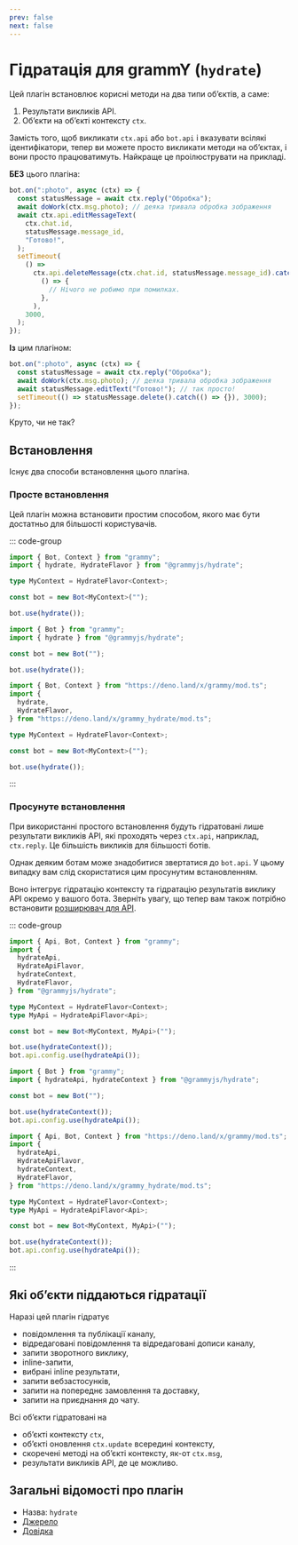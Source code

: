 ```yaml
---
prev: false
next: false
---
```


# Гідратація для grammY (`hydrate`)

Цей плагін встановлює корисні методи на два типи обʼєктів, а саме:

1. Результати викликів API.
2. Обʼєкти на обʼєкті контексту `ctx`.

Замість того, щоб викликати `ctx.api` або `bot.api` і вказувати всілякі
ідентифікатори, тепер ви можете просто викликати методи на обʼєктах, і вони
просто працюватимуть. Найкраще це проілюструвати на прикладі.

**БЕЗ** цього плагіна:

```ts
bot.on(":photo", async (ctx) => {
  const statusMessage = await ctx.reply("Обробка");
  await doWork(ctx.msg.photo); // деяка тривала обробка зображення
  await ctx.api.editMessageText(
    ctx.chat.id,
    statusMessage.message_id,
    "Готово!",
  );
  setTimeout(
    () =>
      ctx.api.deleteMessage(ctx.chat.id, statusMessage.message_id).catch(
        () => {
          // Нічого не робимо при помилках.
        },
      ),
    3000,
  );
});
```

**Із** цим плагіном:

```ts
bot.on(":photo", async (ctx) => {
  const statusMessage = await ctx.reply("Обробка");
  await doWork(ctx.msg.photo); // деяка тривала обробка зображення
  await statusMessage.editText("Готово!"); // так просто!
  setTimeout(() => statusMessage.delete().catch(() => {}), 3000);
});
```

Круто, чи не так?

## Встановлення

Існує два способи встановлення цього плагіна.

### Просте встановлення

Цей плагін можна встановити простим способом, якого має бути достатньо для
більшості користувачів.

::: code-group

```ts [TypeScript]
import { Bot, Context } from "grammy";
import { hydrate, HydrateFlavor } from "@grammyjs/hydrate";

type MyContext = HydrateFlavor<Context>;

const bot = new Bot<MyContext>("");

bot.use(hydrate());
```

```js [JavaScript]
import { Bot } from "grammy";
import { hydrate } from "@grammyjs/hydrate";

const bot = new Bot("");

bot.use(hydrate());
```

```ts [Deno]
import { Bot, Context } from "https://deno.land/x/grammy/mod.ts";
import {
  hydrate,
  HydrateFlavor,
} from "https://deno.land/x/grammy_hydrate/mod.ts";

type MyContext = HydrateFlavor<Context>;

const bot = new Bot<MyContext>("");

bot.use(hydrate());
```

:::

### Просунуте встановлення

При використанні простого встановлення будуть гідратовані лише результати
викликів API, які проходять через `ctx.api`, наприклад, `ctx.reply`. Це
більшість викликів для більшості ботів.

Однак деяким ботам може знадобитися звертатися до `bot.api`. У цьому випадку вам
слід скористатися цим просунутим встановленням.

Воно інтегрує гідратацію контексту та гідратацію результатів виклику API окремо
у вашого бота. Зверніть увагу, що тепер вам також потрібно встановити
[розширювач для API](../advanced/transformers#розширювач-для-api).

::: code-group

```ts [TypeScript]
import { Api, Bot, Context } from "grammy";
import {
  hydrateApi,
  HydrateApiFlavor,
  hydrateContext,
  HydrateFlavor,
} from "@grammyjs/hydrate";

type MyContext = HydrateFlavor<Context>;
type MyApi = HydrateApiFlavor<Api>;

const bot = new Bot<MyContext, MyApi>("");

bot.use(hydrateContext());
bot.api.config.use(hydrateApi());
```

```js [JavaScript]
import { Bot } from "grammy";
import { hydrateApi, hydrateContext } from "@grammyjs/hydrate";

const bot = new Bot("");

bot.use(hydrateContext());
bot.api.config.use(hydrateApi());
```

```ts [Deno]
import { Api, Bot, Context } from "https://deno.land/x/grammy/mod.ts";
import {
  hydrateApi,
  HydrateApiFlavor,
  hydrateContext,
  HydrateFlavor,
} from "https://deno.land/x/grammy_hydrate/mod.ts";

type MyContext = HydrateFlavor<Context>;
type MyApi = HydrateApiFlavor<Api>;

const bot = new Bot<MyContext, MyApi>("");

bot.use(hydrateContext());
bot.api.config.use(hydrateApi());
```

:::

## Які обʼєкти піддаються гідратації

Наразі цей плагін гідратує

- повідомлення та публікації каналу,
- відредаговані повідомлення та відредаговані дописи каналу,
- запити зворотного виклику,
- inline-запити,
- вибрані inline результати,
- запити вебзастосунків,
- запити на попереднє замовлення та доставку,
- запити на приєднання до чату.

Всі обʼєкти гідратовані на

- обʼєкті контексту `ctx`,
- обʼєкті оновлення `ctx.update` всередині контексту,
- скоречені методі на обʼєкті контексту, як-от `ctx.msg`,
- результати викликів API, де це можливо.

## Загальні відомості про плагін

- Назва: `hydrate`
- [Джерело](https://github.com/grammyjs/hydrate)
- [Довідка](/ref/hydrate/)
